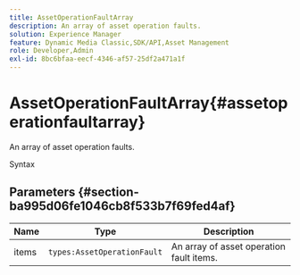 ```yaml
---
title: AssetOperationFaultArray
description: An array of asset operation faults.
solution: Experience Manager
feature: Dynamic Media Classic,SDK/API,Asset Management
role: Developer,Admin
exl-id: 8bc6bfaa-eecf-4346-af57-25df2a471a1f
---
```

# AssetOperationFaultArray{#assetoperationfaultarray}

An array of asset operation faults.

 Syntax 

## Parameters {#section-ba995d06fe1046cb8f533b7f69fed4af}

|  Name  | Type  | Description  |
|---|---|---|
|  items  | `types:AssetOperationFault`  | An array of asset operation fault items.  |
